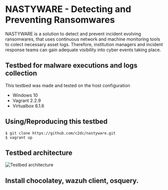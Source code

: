 # NASTYWARE - Detecting and Preventing Ransomwares

NASTYWARE is a solution to detect and prevent incident evolving ransomwares, that uses continuous network and machine monitoring tools to colect necessary asset logs. Therefore, institution managers and incident response teams can gain adequate visibility into cyber events taking place.

## Testbed for malware executions and logs collection

This testbed was made and tested on the host configuration
- Windows 10
- Vagrant 2.2.9
- Virtualbox 6.1.6

## Using/Reproducing this testbed

    $ git clone https://github.com/c2dc/nastyware.git
    $ vagrant up

## Testbed architecture
![Testbed architecture](images/testbed.png)

## Install chocolatey, wazuh client, osquery.

